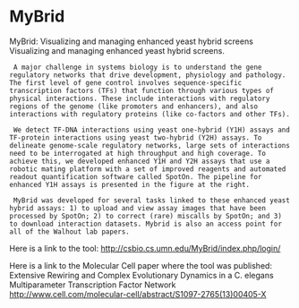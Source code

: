 # MyBrid
MyBrid: Visualizing and managing enhanced yeast hybrid screens
Visualizing and managing enhanced yeast hybrid screens.

     A major challenge in systems biology is to understand the gene regulatory networks that drive development, physiology and pathology. The first level of gene control involves sequence-specific transcription factors (TFs) that function through various types of physical interactions. These include interactions with regulatory regions of the genome (like promoters and enhancers), and also interactions with regulatory proteins (like co-factors and other TFs). 

     We detect TF-DNA interactions using yeast one-hybrid (Y1H) assays and TF-protein interactions using yeast two-hybrid (Y2H) assays. To delineate genome-scale regulatory networks, large sets of interactions need to be interrogated at high throughput and high coverage. To achieve this, we developed enhanced Y1H and Y2H assays that use a robotic mating platform with a set of improved reagents and automated readout quantification software called SpotOn. The pipeline for enhanced Y1H assays is presented in the figure at the right. 

     MyBrid was developed for several tasks linked to these enhanced yeast hybrid assays: 1) to upload and view assay images that have been processed by SpotOn; 2) to correct (rare) miscalls by SpotOn; and 3) to download interaction datasets. Mybrid is also an access point for all of the Walhout lab papers. 


Here is a link to the tool:
http://csbio.cs.umn.edu/MyBrid/index.php/login/

Here is a link to the Molecular Cell paper where the tool was published:
Extensive Rewiring and Complex Evolutionary Dynamics in a C. elegans Multiparameter Transcription Factor Network
http://www.cell.com/molecular-cell/abstract/S1097-2765(13)00405-X

